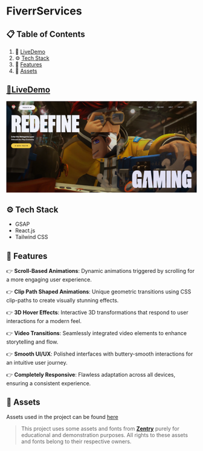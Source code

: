 # FiverrServices

## 📋 <a name="table">Table of Contents</a>

1. 🔗 [LiveDemo](#livedemo)
2. ⚙️ [Tech Stack](#tech-stack)
3. 🔋 [Features](#features)
4. 🔗 [Assets](#links)





## <a name='livedemo'>[🔗LiveDemo]() </a>


![App Screenshot](./public/app.png)


## <a name="tech-stack">⚙️ Tech Stack</a>
- GSAP
- React.js
- Tailwind CSS

## <a name="features">🔋 Features</a>

👉 **Scroll-Based Animations**: Dynamic animations triggered by scrolling for a more engaging user experience.

👉 **Clip Path Shaped Animations**: Unique geometric transitions using CSS clip-paths to create visually stunning effects.

👉 **3D Hover Effects**: Interactive 3D transformations that respond to user interactions for a modern feel.

👉 **Video Transitions**: Seamlessly integrated video elements to enhance storytelling and flow.

👉 **Smooth UI/UX**: Polished interfaces with buttery-smooth interactions for an intuitive user journey.

👉 **Completely Responsive**: Flawless adaptation across all devices, ensuring a consistent experience.
   
## <a name="links">🔗 Assets</a>

Assets used in the project can be found [here](https://drive.google.com/file/d/12hCVnanOAUmM1vzz2dTWZ_uEFGG8xDcT/view?usp=sharing)

> This project uses some assets and fonts from **[Zentry](https://zentry.com/)** purely for educational and demonstration purposes. All rights to these assets and fonts belong to their respective owners. 